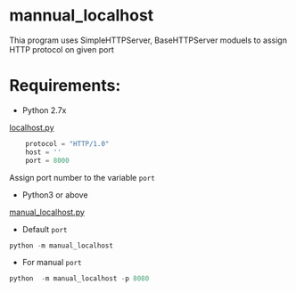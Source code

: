 # mannual_localhost
Thia program uses SimpleHTTPServer, BaseHTTPServer moduels to assign HTTP protocol on given port

# Requirements:
* Python 2.7x

[localhost.py](./localhost.py)

```python
    protocol = "HTTP/1.0"
    host = ''
    port = 8000
```
Assign port number to the variable ```port```

* Python3 or above

[manual_localhost.py](./manual_localhost.py)
* Default ```port``` <br>
```python
python -m manual_localhost
```
* For manual ```port``` <br>
```python
python  -m manual_localhost -p 8080
```
